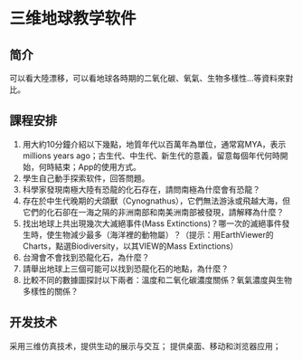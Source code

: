 # 三维地球教学软件

## 简介

可以看大陸漂移，可以看地球各時期的二氧化碳、氧氣、生物多樣性...等資料來對比。

## 課程安排

1. 用大約10分鐘介紹以下幾點，地質年代以百萬年為單位，通常寫MYA，表示millions years ago；古生代、中生代、新生代的意義，留意每個年代何時開始，何時結束；App的使用方式。
2. 學生自己動手探索软件，回答問題。
3. 科學家發現南極大陸有恐龍的化石存在，請問南極為什麼會有恐龍？
4. 存在於中生代晚期的犬頜獸（Cynognathus），它們無法游泳或飛越大海，但它們的化石卻在一海之隔的非洲南部和南美洲南部被發現，請解釋為什麼？
5. 找出地球上共出現幾次大滅絕事件(Mass Extinctions)？哪一次的滅絕事件發生時，使生物減少最多（海洋裡的動物屬）？（提示：用EarthViewer的Charts，點選Biodiversity，以其VIEW的Mass Extinctions）
6. 台灣會不會找到恐龍化石，為什麼？
7. 請舉出地球上三個可能可以找到恐龍化石的地點，為什麼？
8. 比較不同的數據圖探討以下兩者：溫度和二氧化碳濃度關係？氧氣濃度與生物多樣性的關係？

## 开发技术

采用三维仿真技术，提供生动的展示与交互；
提供桌面、移动和浏览器应用；
